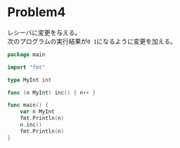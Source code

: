 # Problem4

レシーバに変更を与える。  
次のプログラムの実行結果が`0 1`になるように変更を加える。
```go
package main

import "fmt"

type MyInt int

func (n MyInt) inc() { n++ }

func main() {
	var n MyInt
	fmt.Println(n)
	n.inc()
	fmt.Println(n)
}
```
